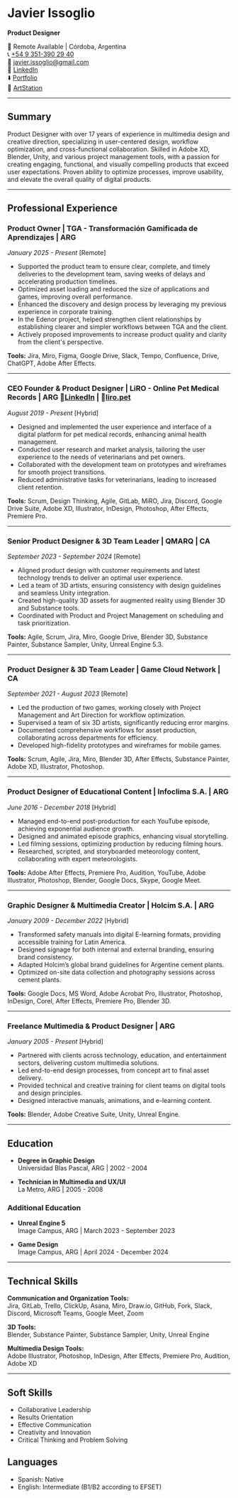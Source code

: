 # Javier Issoglio
**Product Designer**

📍 Remote Available | Córdoba, Argentina  
📞 [+54 9 351-390 29 40](https://wa.me/5493513902940?text=Hi!%2C+I%27m+contacting+you+to+learn+more+about+your+Portfolio.+My+name+is...)  
📧 javier.issoglio@gmail.com  
👔 [LinkedIn](https://linkedin.com/in/javier-issoglio)  
⬇️ [Portfolio](https://github.com/JavIsso/Cv-Porfolio/blob/main/Portfolio%20-%20Javier%20Issoglio%20-%20Product%20Designer.pdf)  
🎨 [ArtStation](https://www.artstation.com/jissoglio)

---

## Summary
Product Designer with over 17 years of experience in multimedia design and creative direction, specializing in user-centered design, workflow optimization, and cross-functional collaboration. Skilled in Adobe XD, Blender, Unity, and various project management tools, with a passion for creating engaging, functional, and visually compelling products that exceed user expectations. Proven ability to optimize processes, improve usability, and elevate the overall quality of digital products.

---

## Professional Experience

### Product Owner | TGA - Transformación Gamificada de Aprendizajes | ARG
*January 2025 - Present* [Remote]

- Supported the product team to ensure clear, complete, and timely deliveries to the development team, saving weeks of delays and accelerating production timelines.
- Optimized asset loading and reduced the size of applications and games, improving overall performance.
- Enhanced the discovery and design process by leveraging my previous experience in corporate training.
- In the Edenor project, helped strengthen client relationships by establishing clearer and simpler workflows between TGA and the client.
- Actively proposed improvements to increase product quality and clarity from the client's perspective.

**Tools:** Jira, Miro, Figma, Google Drive, Slack, Tempo, Confluence, Drive, ChatGPT, Adobe After Effects.

---

### CEO Founder & Product Designer | LiRO - Online Pet Medical Records | ARG	🔷[LinkedIn](https://www.linkedin.com/company/liro-pet/) | 🔷[liro.pet](http://liro.pet) 
*August 2019 - Present* [Hybrid]

- Designed and implemented the user experience and interface of a digital platform for pet medical records, enhancing animal health management.
- Conducted user research and market analysis, tailoring the user experience to the needs of veterinarians and pet owners.
- Collaborated with the development team on prototypes and wireframes for smooth project transitions.
- Reduced administrative tasks for veterinarians, leading to increased client retention.

**Tools:** Scrum, Design Thinking, Agile, GitLab, MiRO, Jira, Discord, Google Drive Suite, Adobe XD, Illustrator, InDesign, Photoshop, After Effects, Premiere Pro.

---

### Senior Product Designer & 3D Team Leader | QMARQ | CA
*September 2023 - September 2024* [Remote]

- Aligned product design with customer requirements and latest technology trends to deliver an optimal user experience.
- Led a team of 3D artists, ensuring consistency with design guidelines and seamless Unity integration.
- Created high-quality 3D assets for augmented reality using Blender 3D and Substance tools.
- Coordinated with Product and Project Management on scheduling and task prioritization.

**Tools:** Agile, Scrum, Jira, Miro, Google Drive, Blender 3D, Substance Painter, Substance Sampler, Unity, Unreal Engine 5.3.

---

### Product Designer & 3D Team Leader | Game Cloud Network | CA
*September 2021 - August 2023* [Remote]

- Led the production of two games, working closely with Project Management and Art Direction for workflow optimization.
- Supervised a team of six 3D artists, significantly reducing error margins.
- Documented comprehensive workflows for asset production, collaborating across departments for efficiency.
- Developed high-fidelity prototypes and wireframes for mobile games.

**Tools:** Scrum, Agile, Jira, Miro, Blender 3D, After Effects, Substance Painter, Adobe XD, Illustrator, Photoshop.

---

### Product Designer of Educational Content | Infoclima S.A. | ARG
*June 2016 - December 2018* [Hybrid]

- Managed end-to-end post-production for each YouTube episode, achieving exponential audience growth.
- Designed and animated episode graphics, enhancing visual storytelling.
- Led filming sessions, optimizing production by reducing filming hours.
- Researched, scripted, and storyboarded meteorology content, collaborating with expert meteorologists.

**Tools:** Adobe After Effects, Premiere Pro, Audition, YouTube, Adobe Illustrator, Photoshop, Blender, Google Docs, Skype, Google Meet.

---

### Graphic Designer & Multimedia Creator | Holcim S.A. | ARG
*January 2009 - December 2022* [Hybrid]

- Transformed safety manuals into digital E-learning formats, providing accessible training for Latin America.
- Designed signage for both internal and external branding, ensuring brand consistency.
- Adapted Holcim’s global brand guidelines for Argentine cement plants.
- Optimized on-site data collection and photography sessions across cement plants.

**Tools:** Google Docs, MS Word, Adobe Acrobat Pro, Illustrator, Photoshop, InDesign, Corel, After Effects, Premiere Pro, Blender 3D.

---

### Freelance Multimedia & Product Designer | ARG
*January 2005 - Present* [Hybrid]

- Partnered with clients across technology, education, and entertainment sectors, delivering custom multimedia solutions.
- Led end-to-end design processes, from concept art to final asset delivery.
- Provided technical and creative training for client teams on digital tools and design principles.
- Designed interactive manuals, animations, and e-learning content.

**Tools:** Blender, Adobe Creative Suite, Unity, Unreal Engine.

---

## Education

- **Degree in Graphic Design**  
  Universidad Blas Pascal, ARG | 2002 - 2004

- **Technician in Multimedia and UX/UI**  
  La Metro, ARG | 2005 - 2008

### Additional Education

- **Unreal Engine 5**  
  Image Campus, ARG | March 2023 - September 2023

- **Game Design**  
  Image Campus, ARG | April 2024 - December 2024

---

## Technical Skills

**Communication and Organization Tools:**  
Jira, GitLab, Trello, ClickUp, Asana, Miro, Draw.io, GitHub, Fork, Slack, Discord, Microsoft Teams, Google Meet, Zoom

**3D Tools:**  
Blender, Substance Painter, Substance Sampler, Unity, Unreal Engine

**Multimedia Design Tools:**  
Adobe Illustrator, Photoshop, InDesign, After Effects, Premiere Pro, Audition, Adobe XD

---

## Soft Skills

- Collaborative Leadership
- Results Orientation
- Effective Communication
- Creativity and Innovation
- Critical Thinking and Problem Solving

## Languages
- Spanish: Native
- English: Intermediate (B1/B2 according to EFSET)